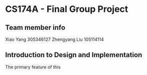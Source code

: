 # CS174A - Final Group Project

## Team member info

Xiao Yang 305346127
Zhengyang Liu 105114114

## Introduction to Design and Implementation

The primary feature of this 